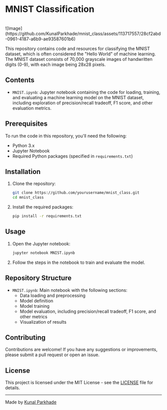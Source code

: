 # MNIST Classification
<br>
![Image](https://github.com/KunalParkhade/mnist_class/assets/113717557/28cf2abd-0961-4187-a6b9-ae93587601b6)


This repository contains code and resources for classifying the MNIST dataset, which is often considered the "Hello World" of machine learning. The MNIST dataset consists of 70,000 grayscale images of handwritten digits (0-9), with each image being 28x28 pixels.

## Contents

- `MNIST.ipynb`: Jupyter notebook containing the code for loading, training, and evaluating a machine learning model on the MNIST dataset, including exploration of precision/recall tradeoff, F1 score, and other evaluation metrics.

## Prerequisites

To run the code in this repository, you'll need the following:

- Python 3.x
- Jupyter Notebook
- Required Python packages (specified in `requirements.txt`)

## Installation

1. Clone the repository:
    ```sh
    git clone https://github.com/yourusername/mnist_class.git
    cd mnist_class
    ```

2. Install the required packages:
    ```sh
    pip install -r requirements.txt
    ```

## Usage

1. Open the Jupyter notebook:
    ```sh
    jupyter notebook MNIST.ipynb
    ```

2. Follow the steps in the notebook to train and evaluate the model.

## Repository Structure

- `MNIST.ipynb`: Main notebook with the following sections:
    - Data loading and preprocessing
    - Model definition
    - Model training
    - Model evaluation, including precision/recall tradeoff, F1 score, and other metrics
    - Visualization of results

## Contributing

Contributions are welcome! If you have any suggestions or improvements, please submit a pull request or open an issue.

## License

This project is licensed under the MIT License - see the [LICENSE](https://github.com/KunalParkhade/mnist_class/tree/main?tab=MIT-1-ov-file) file for details.

--------
Made by [Kunal Parkhade](https://www.linkedin.com/in/kunal-parkhade/)
